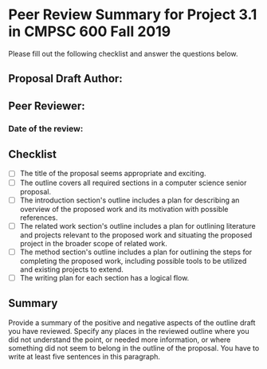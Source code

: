 # Peer Review Summary for Project 3.1 in CMPSC 600 Fall 2019

Please fill out the following checklist and answer the questions below.

## Proposal Draft Author:
## Peer Reviewer:
### Date of the review:

## Checklist
- [ ] The title of the proposal seems appropriate and exciting.
- [ ] The outline covers all required sections in a computer science senior proposal.  
- [ ] The introduction section's outline includes a plan for describing an overview of the proposed work and its motivation with possible references.
- [ ] The related work section's outline includes a plan for outlining literature and projects relevant to the proposed work and situating the proposed project in the broader scope of related work.
- [ ] The method section's outline includes a plan for outlining the steps for completing the proposed work, including possible tools to be utilized and existing projects to extend.
- [ ] The writing plan for each section has a logical flow.

## Summary

Provide a summary of the positive and negative aspects of the outline draft you have reviewed. Specify any places in the reviewed outline where you did not understand the point, or needed more information, or where something did not seem to belong in the outline of the proposal. You have to write at least five sentences in this paragraph.
